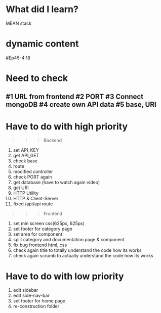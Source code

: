 # What did I learn?
  MEAN stack
# dynamic content
  #Ep45-4:18
# Need to check
#1 URL from frontend
#2 PORT
#3 Connect mongoDB
#4 create own API data
#5 base, URI
---
# Have to do with high priority
>>> Backend
1. set API_KEY
2. get API_GET
3. check base
4. route
5. modified controller
6. check PORT again
7. get database (have to watch again video)
8. get URI
9. HTTP Utility
10. HTTP & Client-Server
11. fixed /api/api route
>>> Frontend
1. set min screen css(625px, 625px)
2. set footer for category page
3. set area for component
4. split category and documentation page & component
5. fix bug frontend html, css
6. check again title to totally understand the code how its works
7. check again scrumb to actually understand the code how its works
# Have to do with low priority
1. edit sidebar
2. edit side-nav-bar
3. set footer for home page
4. re-construction folder

